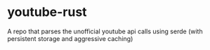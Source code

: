 # youtube-rust
A repo that parses the unofficial youtube api calls using serde (with persistent storage and aggressive caching)
